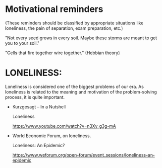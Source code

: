 # Motivational reminders

(These reminders should be classified by appropriate situations like loneliness, the pain of separation, exam preparation, etc.)

"Not every seed grows in every soil.
Maybe these storms are meant to get you to your soil."

 "Cells that fire together wire together." (Hebbian theory)



# LONELINESS:

Loneliness is considered one of the biggest problems of our era.
As loneliness is related to the meaning and motivation of the problem-solving process, it is quite important.

- Kurzgesagt – In a Nutshell

    Loneliness

    https://www.youtube.com/watch?v=n3Xv_g3g-mA

- World Economic Forum, on loneliness.

    Loneliness: An Epidemic?

    https://www.weforum.org/open-forum/event_sessions/loneliness-an-epidemic

